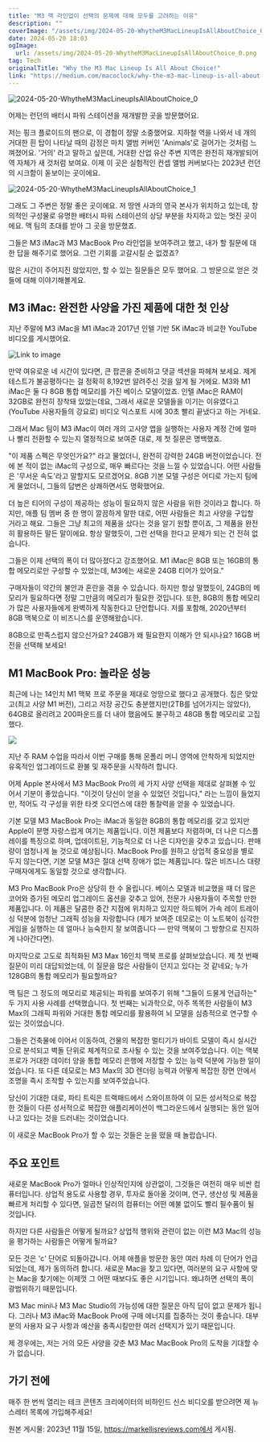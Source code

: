 ```yaml
---
title: "M3 맥 라인업이 선택의 문제에 대해 모두를 고려하는 이유"
description: ""
coverImage: "/assets/img/2024-05-20-WhytheM3MacLineupIsAllAboutChoice_0.png"
date: 2024-05-20 18:03
ogImage:
  url: /assets/img/2024-05-20-WhytheM3MacLineupIsAllAboutChoice_0.png
tag: Tech
originalTitle: "Why the M3 Mac Lineup Is All About Choice!"
link: "https://medium.com/macoclock/why-the-m3-mac-lineup-is-all-about-choice-4b1bad4748d7"
---
```


![2024-05-20-WhytheM3MacLineupIsAllAboutChoice_0](/assets/img/2024-05-20-WhytheM3MacLineupIsAllAboutChoice_0.png)

어제는 런던의 배터시 파워 스테이션을 재개발한 곳을 방문했어요.

저는 핑크 플로이드의 팬으로, 이 경험이 정말 소중했어요. 지하철 역을 나와서 네 개의 거대한 흰 탑이 나타날 때의 감정은 마치 앨범 커버인 'Animals'로 걸어가는 것처럼 느껴졌어요. '거의' 라고 말하고 싶은데, 거대한 산업 유산 주변 지역은 완전히 재개발되어 역 자체가 새 것처럼 보여요. 이제 이 곳은 실험적인 컨셉 앨범 커버보다는 2023년 런던의 시크함이 돋보이는 곳이에요.

![2024-05-20-WhytheM3MacLineupIsAllAboutChoice_1](/assets/img/2024-05-20-WhytheM3MacLineupIsAllAboutChoice_1.png)

<div class="content-ad"></div>

그래도 그 주변은 정말 좋은 곳이에요. 저 땅엔 사과의 영국 본사가 위치하고 있는데, 창의적인 구성물로 유명한 배터시 파워 스테이션의 상당 부분을 차지하고 있는 멋진 곳이에요. 맥 팀의 초대를 받아 그 곳을 방문했죠.

그들은 M3 iMac과 M3 MacBook Pro 라인업을 보여주려고 했고, 내가 할 질문에 대한 답을 해주기로 했어요. 그런 기회를 고갈시킬 순 없겠죠?

많은 시간이 주어지진 않았지만, 할 수 있는 질문들은 모두 했어요. 그 방문으로 얻은 것들에 대해 이야기해볼게요.

## M3 iMac: 완전한 사양을 가진 제품에 대한 첫 인상

<div class="content-ad"></div>

지난 주말에 M3 iMac을 M1 iMac과 2017년 인텔 기반 5K iMac과 비교한 YouTube 비디오를 게시했어요.

![Link to image](/assets/img/2024-05-20-WhytheM3MacLineupIsAllAboutChoice_2.png)

만약 여유로운 네 시간이 있다면, 큰 팝콘을 준비하고 댓글 섹션을 파헤쳐 보세요. 제게 테스트가 불공평하다는 걸 정확히 8,192번 알려주신 것을 알게 될 거에요. M3와 M1 iMac은 둘 다 8GB 통합 메모리를 가진 베이스 모델이었죠. 인텔 iMac은 RAM이 32GB로 완전히 장착돼 있었는데요, 그래서 새로운 모델들을 이기는 이유였다고 (YouTube 사용자들의 강요로) 비디오 익스포트 시에 30초 빨리 끝냈다고 하는 거네요.

그래서 Mac 팀이 M3 iMac이 여러 개의 고사양 앱을 실행하는 사용자 계정 간에 얼마나 빨리 전환할 수 있는지 열정적으로 보여준 대로, 제 첫 질문은 명백했죠.

<div class="content-ad"></div>

"이 제품 스펙은 무엇인가요?" 라고 물었더니, 완전히 강력한 24GB 버전이었습니다. 전에 본 적이 없는 iMac의 구성으로, 매우 빠르다는 것을 느낄 수 있었습니다. 어떤 사람들은 '무서운 속도'라고 말할지도 모르겠어요. 8GB 기본 모델 구성은 어디로 가는지 팀에게 물었더니, 그들의 답변은 상쾌하면서도 명확했어요.

더 높은 티어의 구성이 제공하는 성능이 필요하지 않은 사람을 위한 것이라고 합니다. 하지만, 애플 팀 멤버 중 한 명이 깔끔하게 말한 대로, 어떤 사람들은 최고 사양을 구입할 거라고 해요. 그들은 그냥 최고의 제품을 샀다는 것을 알기 원할 뿐이죠, 그 제품을 완전히 활용하든 말든 말이에요. 항상 말했듯이, 그런 선택을 한다고 문제가 되는 건 전혀 없습니다.

그들은 이제 선택의 폭이 더 많아졌다고 강조했어요. M1 iMac은 8GB 또는 16GB의 통합 메모리로만 구성할 수 있었는데, M3에는 새로운 24GB 티어가 있어요."

<div class="content-ad"></div>

구매자들이 약간의 불안과 혼란을 겪을 수 있습니다. 하지만 항상 말했듯이, 24GB의 메모리가 필요하다면 정말 그만큼의 메모리가 필요한 것입니다. 또한, 8GB의 통합 메모리가 많은 사용자들에게 완벽하게 작동한다고 단언합니다. 저를 포함해, 2020년부터 8GB 맥북으로 이 비즈니스를 운영해왔습니다.

8GB으로 만족스럽지 않으신가요? 24GB가 왜 필요한지 이해가 안 되시나요? 16GB 버전을 선택해 보세요!

## M1 MacBook Pro: 놀라운 성능

최근에 나는 14인치 M1 맥북 프로 주문을 제대로 엉망으로 했다고 공개했다. 칩은 맞았고(최고 사양 M1 버전), 그리고 저장 공간도 충분했지만(2TB를 넘어가지는 않았다), 64GB로 올리려고 200파운드를 더 내야 했음에도 불구하고 48GB 통합 메모리로 고집했다.

<div class="content-ad"></div>

<img src="/assets/img/2024-05-20-WhytheM3MacLineupIsAllAboutChoice_3.png" />

지난 주 RAM 수업을 따라서 이번 구매를 통해 몬폴리 머니 영역에 안착하게 되었지만 유혹적인 업그레이드로 환불 및 재주문을 시작하려 합니다.

어제 Apple 본사에서 M3 MacBook Pro의 세 가지 사양 선택을 제대로 살펴볼 수 있어서 기분이 좋았습니다. "이것이 당신이 얻을 수 있었던 것입니다," 라는 느낌이 들었지만, 적어도 각 구성을 위한 타겟 오디언스에 대한 통찰력을 얻을 수 있었습니다.

기본 모델 M3 MacBook Pro는 iMac과 동일한 8GB의 통합 메모리를 갖고 있지만 Apple이 분명 자랑스럽게 여기는 제품입니다. 이전 제품보다 저렴하며, 더 나은 디스플레이를 특징으로 하며, 업데이트된, 기능적으로 더 나은 디자인을 갖추고 있습니다. 판매량이 엄청나게 늘 것으로 예상됩니다. MacBook Pro를 원하고 상업적 중요성을 별로 두지 않는다면, 기본 모델 M3은 절대 선택 장애가 없는 제품입니다. 많은 비즈니스 대량 구매자에게도 동일할 것으로 생각합니다.

<div class="content-ad"></div>

M3 Pro MacBook Pro은 상당히 한 수 올립니다. 베이스 모델과 비교했을 때 더 많은 코어와 증가된 메모리 업그레이드 옵션을 갖추고 있어, 전문가 사용자들이 주목할 만한 제품입니다. 이 제품은 달콤한 중간 지점에 위치하고 있지만 하드웨어 가속 레이 트레이싱 덕분에 엄청난 그래픽 성능을 자랑합니다 (제가 보여준 데모로는 이 노트북이 심각한 게임을 실행하는 데 얼마나 능숙한지 잘 보여줍니다 — 만약 맥북이 그 방향으로 진지하게 나아간다면).

마지막으로 고도로 최적화된 M3 Max 16인치 맥북 프로를 살펴보았습니다. 제 첫 번째 질문이 미리 대답되었는데, 이 질문을 많은 사람들이 던지고 있다는 것 같네요; 누가 128GB의 통합 메모리가 필요할까요?

맥 팀은 그 정도의 메모리로 제공되는 파워를 보여주기 위해 "그들이 드물게 언급하는" 두 가지 사용 사례를 선택했습니다. 첫 번째는 뇌과학으로, 아주 똑똑한 사람들이 M3 Max의 그래픽 파워와 거대한 통합 메모리를 활용하여 뇌 모델을 심층적으로 연구할 수 있는 것이었습니다.

그들은 건축물에 이어서 이동하여, 건물의 복잡한 멀티기가 바이트 모델이 즉시 실시간으로 분석되고 벽돌 단위로 체계적으로 조사될 수 있는 것을 보여주었습니다. 이는 맥북 프로가 거대한 데이터 양을 통합 메모리 은행에 저장할 수 있는 능력 덕분에 가능한 일이었습니다. 또 다른 데모로는 M3 Max의 3D 렌더링 능력과 어떻게 복잡한 장면 안에서 조명을 즉시 조작할 수 있는지를 보여주었습니다.

<div class="content-ad"></div>

당신이 기대한 대로, 파티 트릭은 트랙패드에서 스와이프하여 이 모든 성서적으로 복잡한 것들이 다른 성서적으로 복잡한 애플리케이션이 백그라운드에서 실행되는 동안 일어나고 있다는 것을 드러내는 것이었습니다.

이 새로운 MacBook Pro가 할 수 있는 것들은 눈을 떴을 때 놀랍습니다.

## 주요 포인트

새로운 MacBook Pro가 얼마나 인상적인지에 상관없이, 그것들은 여전히 매우 비싼 컴퓨터입니다. 상업적 용도로 사용할 경우, 투자로 돌아올 것이며, 연구, 생산성 및 제품을 빠르게 처리할 수 있다면, 일곱천 달러의 컴퓨터는 어떤 예불 없이도 빨리 필수품이 될 것입니다.

<div class="content-ad"></div>

하지만 다른 사람들은 어떻게 될까요? 상업적 행위와 관련이 없는 이런 M3 Mac의 성능을 평가하는 사람들은 어떻게 될까요?

모든 것은 'c' 단어로 되돌아갑니다. 어제 애플을 방문한 동안 여러 차례 이 단어가 언급되었는데, 제가 동의하려 합니다. 새로운 Mac을 찾고 있다면, 여러분의 요구 사항에 맞는 Mac을 찾기에는 이제껏 그 어떤 때보다도 좋은 시기입니다. 왜냐하면 선택의 폭이 광범위하기 때문입니다.

M3 Mac mini나 M3 Mac Studio의 가능성에 대한 질문은 아직 답이 없고 문제가 됩니다. 그러나 M3 iMac와 MacBook Pro에 구매 에너지를 집중하는 것이 좋습니다. 대부분의 사용자 요구 사항과 예산을 충족시킬만한 여러 선택지가 있기 때문입니다.

제 경우에는, 저는 거의 모든 사양을 갖춘 M3 Mac MacBook Pro의 도착을 기대할 수가 없습니다.

<div class="content-ad"></div>

## 가기 전에

매주 한 번씩 열리는 테크 콘텐츠 크리에이터의 비하인드 신스 비디오를 받으려면 제 뉴스레터 목록에 가입해주세요!

원본 게시물: 2023년 11월 15일, https://markellisreviews.com에서 게시됨.

